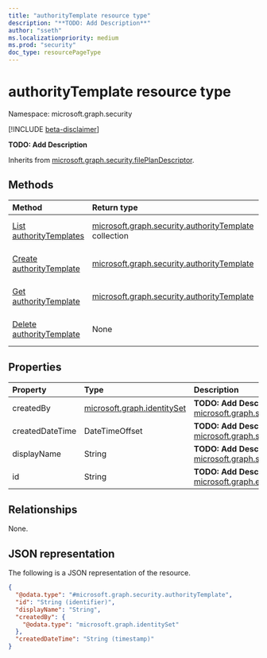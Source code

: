 ```yaml
---
title: "authorityTemplate resource type"
description: "**TODO: Add Description**"
author: "sseth"
ms.localizationpriority: medium
ms.prod: "security"
doc_type: resourcePageType
---
```


# authorityTemplate resource type

Namespace: microsoft.graph.security

[!INCLUDE [beta-disclaimer](../../includes/beta-disclaimer.md)]

**TODO: Add Description**


Inherits from [microsoft.graph.security.filePlanDescriptor](../resources/security-fileplandescriptor.md).

## Methods
|Method|Return type|Description|
|:---|:---|:---|
|[List authorityTemplates](../api/security-fileplandescriptor-list-authoritytemplate.md)|[microsoft.graph.security.authorityTemplate](../resources/security-fileplandescriptor-authoritytemplate.md) collection|Get a list of the [microsoft.graph.security.authorityTemplate](../resources/security-fileplandescriptor-authoritytemplate.md) objects and their properties.|
|[Create authorityTemplate](../api/security-fileplandescriptor-post-authoritytemplate.md)|[microsoft.graph.security.authorityTemplate](../resources/security-fileplandescriptor-authoritytemplate.md)|Create a new [microsoft.graph.security.authorityTemplate](../resources/security-fileplandescriptor-authoritytemplate.md) object.|
|[Get authorityTemplate](../api/security-fileplandescriptor-authoritytemplate-get.md)|[microsoft.graph.security.authorityTemplate](../resources/security-fileplandescriptor-authoritytemplate.md)|Read the properties and relationships of a [microsoft.graph.security.authorityTemplate](../resources/security-fileplandescriptor-authoritytemplate.md) object.|
|[Delete authorityTemplate](../api/security-fileplandescriptor-delete-authoritytemplate.md)|None|Delete a [microsoft.graph.security.authorityTemplate](../resources/security-fileplandescriptor-authoritytemplate.md) object.|

## Properties
|Property|Type|Description|
|:---|:---|:---|
|createdBy|[microsoft.graph.identitySet](/graph/api/resources/identityset)|**TODO: Add Description** Inherited from [microsoft.graph.security.filePlanDescriptor](../resources/security-fileplandescriptor.md).|
|createdDateTime|DateTimeOffset|**TODO: Add Description** Inherited from [microsoft.graph.security.filePlanDescriptor](../resources/security-fileplandescriptor.md).|
|displayName|String|**TODO: Add Description** Inherited from [microsoft.graph.security.filePlanDescriptor](../resources/security-fileplandescriptor.md).|
|id|String|**TODO: Add Description** Inherited from [microsoft.graph.entity](../resources/entity.md).|

## Relationships
None.

## JSON representation
The following is a JSON representation of the resource.
<!-- {
  "blockType": "resource",
  "keyProperty": "id",
  "@odata.type": "microsoft.graph.security.authorityTemplate",
  "baseType": "microsoft.graph.security.filePlanDescriptorTemplate",
  "openType": false
}
-->
``` json
{
  "@odata.type": "#microsoft.graph.security.authorityTemplate",
  "id": "String (identifier)",
  "displayName": "String",
  "createdBy": {
    "@odata.type": "microsoft.graph.identitySet"
  },
  "createdDateTime": "String (timestamp)"
}
```

